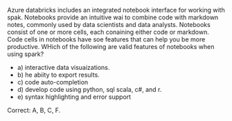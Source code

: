 Azure databricks includes an integrated notebook interface for working with spak. Notebooks provide an intuitive wai to combine code with markdown notes, commonly used by data scientists and data analysts.
Notebooks consist of one or more cells, each conaining either code or markdown. Code cells in notebooks have soe features that can help you be more productive.
WHich of the following are valid features of notebooks when using spark?
- a) interactive data visuaizations.
- b) he abiity to export results.
- c) code auto-completion
- d) develop code using python, sql scala, c#, and r.
- e) syntax highlighting and error support

Correct: A, B, C, F.